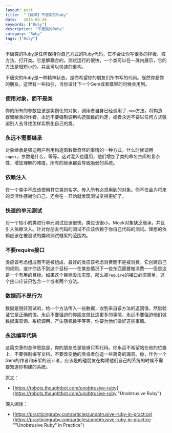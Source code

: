 ```yaml
---
layout: post
title:  "【翻译】不唐突的Ruby"
date:   2015-04-28
keywords: ["Ruby"]
description: "不唐突的Ruby"
category: "Ruby"
tags: ["Ruby"]
---
```

不唐突的Ruby是任何保持你自己方式的Ruby代码，它不会让你写很多的样板、桩方法、打开类。它是解耦合的，测试运行的很快，一个类可以在一屏内展示，它的方法是很短小的，并且可以快速的重构。

不唐突的Ruby是一种精神状态，是你希望你的朋友们所书写的代码。既然你爱你的朋友，这里有一些指引，当你设计下一个Gem或者框架的时候会用到。

### 使用对象，而不是类
你的所有的参数应该是实例化的对象，调用者自身已经调用了`.new`方法，将构造器留给类的作者，永远不要强制调用构造函数的约定，或者永远不要以任何方式强迫别人去寻找怎样实例化自己的类。

### 永远不需要继承
对象继承是强迫用户利用构造函数做奇怪的事情的一种方式。什么时候调用`super`，参数是什么，等等。这对混入也适用，他们增加了类的命名空间的复杂性，增加理解的难度。所有的继承都会导致脆弱的系统。
### 依赖注入
在一个类中不应该使用其它类的名字。传入所有必须用到的对象。你不仅会为将来的灵活性感谢你自己，还会在一开始就发现测试变得更好了。
### 快速的单元测试
对一个较小的类进行单元测试应该很快，类应该很小。Mock对象缺乏继承，并且引入依赖注入。针对你朋友代码的测试不应该依赖于你自己代码的测试。理想的依赖应该在被测试的类和测试框架的范围内。
### 不要require接口
类应该考虑组成而不是被组成，最好的类应该考虑消费而不是被消费，它创建自己的规则。或许你达不到这个目标——在某些情况下一些东西需要被消费——但是这是一个有用的目标。如果这个目标没法实现，那么被`require`的接口必须简单，这个接口应该只包含一个或者两个方法。
### 数据而不是行为
数据是很好测试的，给一个方法传入一些数据，收到来自该方法的返回值，然后验证它是正确的值。永远不要强迫的你朋友做比这更多的事情，永远不要强迫他们做数据库查询、系统调用、产生随机数字等等，你要为他们做好这些事情。
### 永远编写代码
这篇文章的总体思路是，你的朋友总是能够只写代码。你永远不希望站在他的位置上，不要强制编写文档，不要改变他的类或者创造一些离奇的漏洞。你，作为一个Gem的作者和床架的设计者，应该是的碰朋友在构建他们自己的系统的时候不需要知道你构建的系统。

原文：

- [https://robots.thoughtbot.com/unobtrusive-ruby](https://robots.thoughtbot.com/unobtrusive-ruby "Unobtrusive Ruby")

深入阅读：

- [https://practicingruby.com/articles/unobtrusive-ruby-in-practice](https://practicingruby.com/articles/unobtrusive-ruby-in-practice ""Unobtrusive Ruby" in Practice")
